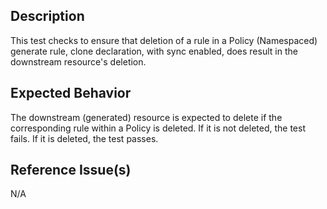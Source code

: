 ## Description

This test checks to ensure that deletion of a rule in a Policy (Namespaced) generate rule, clone declaration, with sync enabled, does result in the downstream resource's deletion.

## Expected Behavior

The downstream (generated) resource is expected to delete if the corresponding rule within a Policy is deleted. If it is not deleted, the test fails. If it is deleted, the test passes.

## Reference Issue(s)

N/A

